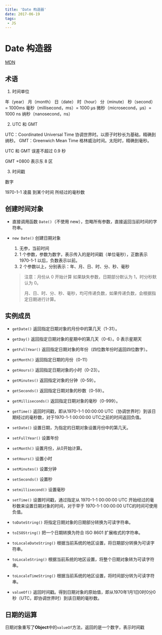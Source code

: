 ```yaml
---
title: 'Date 构造器'
date: 2017-06-19
tags:
 - JS
---
```


# Date 构造器 

[MDN](https://developer.mozilla.org/zh-CN/docs/Web/JavaScript/Reference/Global_Objects/Date)

## 术语

1. 时间单位

年（year）
月（month）
日（date）
时（hour）
分（minute）
秒（second）= 1000ms
毫秒（millisecond，ms）= 1000 μs
微秒（microsecond，μs）= 1000 ns
纳秒（nanosecond，ns）

2. UTC 和 GMT

UTC：Coordinated Universal Time 协调世界时。以原子时秒长为基础，精确到纳秒。
GMT：Greenwich Mean Time 格林威治时间。太阳时，精确到毫秒。

UTC 和 GMT 误差不超过 0.9 秒

GMT +0800 表示东 8 区

3. 时间戳

数字

1970-1-1 凌晨 到某个时间 所经过的毫秒数

## 创建时间对象

- 直接调用函数 `Date()`（不使用 new），忽略所有参数，直接返回当前时间的字符串。
- `new Date()` 创建日期对象

  1. 无参，当前时间
  2. 1 个参数，参数为数字，表示传入的是时间戳（单位毫秒），正数表示1970-1-1 以后，负数表示以前。
  3. 2 个参数以上，分别表示：年、月、日、时、分、秒、毫秒

  > 注意：月份从 0 开始计算
  > 如果缺失参数，日期部分默认为 1，时分秒默认为 0。
  >
  > 月、日、时、分、秒、毫秒，均可传递负数，如果传递负数，会根据指定日期进行计算。

## 实例成员

- `getDate()` 
返回指定日期对象的月份中的第几天（1-31）。

- `getDay()` 
返回指定日期对象的星期中的第几天（0-6）。0 表示星期天

- `getFullYear()` 
返回指定日期对象的年份（四位数年份时返回四位数字）。

- `getMonth()`
返回指定日期的月份（0-11）

- `getHours()` 
返回指定日期对象的小时（0-23）。

- `getMinutes()` 
返回指定对象的分钟（0-59）。

- `getSeconds()`
返回指定日期对象的秒数（0-59）。

- `getMilliseconds()`
返回指定日期对象的毫秒（0-999）。

- `getTime()`
返回时间戳，即从1970-1-1 00:00:00 UTC（协调世界时）到该日期经过的毫秒数，对于1970-1-1 00:00:00 UTC之前的时间返回负值。


- `setDate()`
设置日期，为指定的日期对象设置月份中的第几天。

- `setFullYear()`
设置年份

- `setMonth()`
设置月份，从0开始计算。

- `setHours()`
设置小时

- `setMinutes()`
设置分钟

- `setSeconds()`
设置秒

- `setmillisecond()`
设置毫秒

- `setTime()`
设置时间戳，通过指定从 1970-1-1 00:00:00 UTC 开始经过的毫秒数来设置日期对象的时间，对于早于 1970-1-1 00:00:00 UTC的时间可使用负值。

- `toDateString()`
将指定日期对象的日期部分转换为可读字符串。

- `toISOString()`
把一个日期转换为符合 ISO 8601 扩展格式的字符串。

- `toLocaleDateString()`
根据当前系统的地区设置，将日期部分转换为可读字符串。

- `toLocaleString()`
根据当前系统的地区设置，将整个日期对象转为可读字符串。

- `toLocaleTimeString()`
根据当前系统的地区设置，将时间部分转为可读字符串。

- `valueOf()`
返回时间戳。得到日期对象的原始值，即从1970年1月1日0时0分0秒（UTC，即协调世界时）到该日期的毫秒数。

## 日期的运算

日期对象重写了**Object**中的`valueOf`方法，返回的是一个数字，表示时间戳
